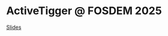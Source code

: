 # ActiveTigger @ FOSDEM 2025

[Slides](https://emilienschultz.github.io/atfosdem2025/#/title-slide)
